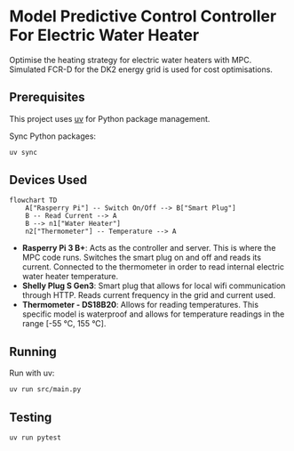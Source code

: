 # Model Predictive Control Controller For Electric Water Heater

Optimise the heating strategy for electric water heaters with MPC. Simulated FCR-D for the DK2 energy grid is used for cost optimisations.

## Prerequisites 

This project uses [uv](https://docs.astral.sh/uv/getting-started/installation/) for Python package management. 

Sync Python packages: 

```bash
uv sync
```

## Devices Used

```mermaid
flowchart TD
    A["Rasperry Pi"] -- Switch On/Off --> B["Smart Plug"]
    B -- Read Current --> A
    B --> n1["Water Heater"]
    n2["Thermometer"] -- Temperature --> A
```

* **Rasperry Pi 3 B+**: Acts as the controller and server. This is where the MPC code runs. Switches the smart plug on and off and reads its current. Connected to the thermometer in order to read internal electric water heater temperature.
* **Shelly Plug S Gen3**: Smart plug that allows for local wifi communication through HTTP. Reads current frequency in the grid and current used.
* **Thermometer - DS18B20**: Allows for reading temperatures. This specific model is waterproof and allows for temperature readings in the range [-55 °C, 155 °C].

## Running

Run with uv: 

```bash
uv run src/main.py 
```

## Testing 

```bash 
uv run pytest
```